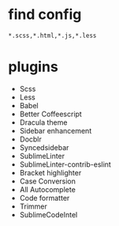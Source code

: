 # find config
`*.scss,*.html,*.js,*.less`


# plugins
- Scss
- Less
- Babel
- Better Coffeescript
- Dracula theme
- Sidebar enhancement
- Docblr
- Syncedsidebar
- SublimeLinter
- SublimeLinter-contrib-eslint
- Bracket highlighter
- Case Conversion
- All Autocomplete
- Code formatter
- Trimmer
- SublimeCodeIntel
